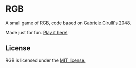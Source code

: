 # RGB
A small game of RGB, code based on [Gabriele Cirulli's 2048](http://gabrielecirulli.github.io/2048/).

Made just for fun. [Play it here!](http://yangfan.github.io/RGB/)

## License
RGB is licensed under the [MIT license.](https://github.com/yangfannet/RGB/blob/master/LICENSE.txt)

